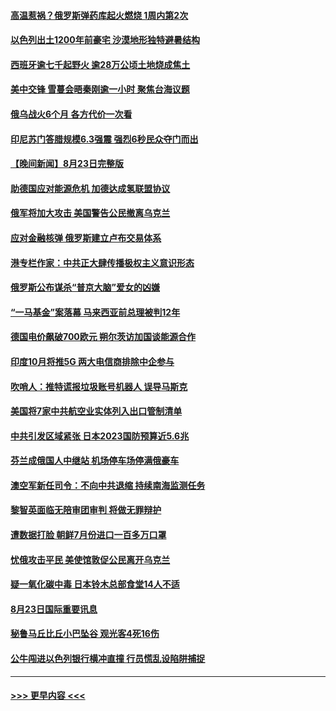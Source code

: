 #### [高温惹祸？俄罗斯弹药库起火燃烧 1周内第2次](../pages/prog202/a103509790.md?t=08241701) 
#### [以色列出土1200年前豪宅 沙漠地形独特避暑结构](../pages/prog202/a103509784.md?t=08241701) 
#### [西班牙逾七千起野火 逾28万公顷土地烧成焦土](../pages/prog202/a103509739.md?t=08241701) 
#### [美中交锋 雪蔓会晤秦刚逾一小时 聚焦台海议题](../pages/prog202/a103509724.md?t=08241701) 
#### [俄乌战火6个月 各方代价一次看](../pages/prog202/a103509700.md?t=08241701) 
#### [印尼苏门答腊规模6.3强震 强烈6秒民众夺门而出](../pages/prog202/a103509679.md?t=08241701) 
#### [【晚间新闻】8月23日完整版](../pages/prog202/a103509571.md?t=08241701) 
#### [助德国应对能源危机 加德达成氢联盟协议](../pages/prog202/a103509490.md?t=08241701) 
#### [俄军将加大攻击 美国警告公民撤离乌克兰](../pages/prog202/a103509484.md?t=08241701) 
#### [应对金融核弹 俄罗斯建立卢布交易体系](../pages/prog202/a103509488.md?t=08241701) 
#### [港专栏作家：中共正大肆传播极权主义意识形态](../pages/prog202/a103509372.md?t=08241701) 
#### [俄罗斯公布谋杀“普京大脑”爱女的凶嫌](../pages/prog202/a103509246.md?t=08241701) 
#### [“一马基金”案落幕 马来西亚前总理被判12年](../pages/prog202/a103509289.md?t=08241701) 
#### [德国电价飙破700欧元 朔尔茨访加国谈能源合作](../pages/prog202/a103509292.md?t=08241701) 
#### [印度10月将推5G 两大电信商排除中企参与](../pages/prog202/a103509282.md?t=08241701) 
#### [吹哨人：推特谎报垃圾账号机器人 误导马斯克](../pages/prog202/a103509237.md?t=08241701) 
#### [美国将7家中共航空业实体列入出口管制清单](../pages/prog202/a103509144.md?t=08241701) 
#### [中共引发区域紧张 日本2023国防预算近5.6兆](../pages/prog202/a103509113.md?t=08241701) 
#### [芬兰成俄国人中继站 机场停车场停满俄豪车](../pages/prog202/a103509023.md?t=08241701) 
#### [澳空军新任司令：不向中共退缩 持续南海监测任务](../pages/prog202/a103509114.md?t=08241701) 
#### [黎智英面临无陪审团审判 将做无罪辩护](../pages/prog202/a103509039.md?t=08241701) 
#### [遭数据打脸 朝鲜7月份进口一百多万口罩](../pages/prog202/a103509030.md?t=08241701) 
#### [忧俄攻击平民 美使馆敦促公民离开乌克兰](../pages/prog202/a103509025.md?t=08241701) 
#### [疑一氧化碳中毒 日本铃木总部食堂14人不适](../pages/prog202/a103508980.md?t=08241701) 
#### [8月23日国际重要讯息](../pages/prog202/a103508981.md?t=08241701) 
#### [秘鲁马丘比丘小巴坠谷 观光客4死16伤](../pages/prog202/a103508957.md?t=08241701) 
#### [公牛闯进以色列银行横冲直撞 行员慌乱设陷阱捕捉](../pages/prog202/a103508937.md?t=08241701) 

----
#### [ >>> 更早内容 <<< ](../indexes/prog202-earlier.md)

